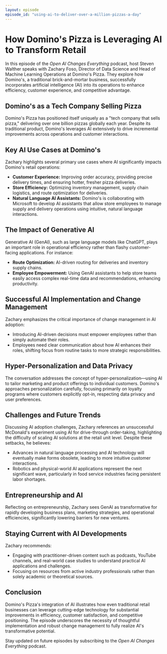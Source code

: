 ```yaml
---
layout: episode
episode_id: "using-ai-to-deliver-over-a-million-pizzas-a-day"
---
```


# How Domino's Pizza is Leveraging AI to Transform Retail

In this episode of the *Open AI Changes Everything* podcast, host Steven Walther speaks with Zachary Foso, Director of Data Science and Head of Machine Learning Operations at Domino's Pizza. They explore how Domino's, a traditional brick-and-mortar business, successfully incorporates artificial intelligence (AI) into its operations to enhance efficiency, customer experience, and competitive advantage.

## Domino's as a Tech Company Selling Pizza

Domino's Pizza has positioned itself uniquely as a "tech company that sells pizza," delivering over one billion pizzas globally each year. Despite its traditional product, Domino's leverages AI extensively to drive incremental improvements across operations and customer interactions.

## Key AI Use Cases at Domino's

Zachary highlights several primary use cases where AI significantly impacts Domino's retail operations:

- **Customer Experience:** Improving order accuracy, providing precise delivery times, and ensuring hotter, fresher pizza deliveries.
- **Store Efficiency:** Optimizing inventory management, supply chain logistics, and route optimization for deliveries.
- **Natural Language AI Assistants:** Domino's is collaborating with Microsoft to develop AI assistants that allow store employees to manage supply and delivery operations using intuitive, natural language interactions.

## The Impact of Generative AI

Generative AI (GenAI), such as large language models like ChatGPT, plays an important role in operational efficiency rather than flashy customer-facing applications. For instance:

- **Route Optimization:** AI-driven routing for deliveries and inventory supply chains.
- **Employee Empowerment:** Using GenAI assistants to help store teams easily access complex real-time data and recommendations, enhancing productivity.

## Successful AI Implementation and Change Management

Zachary emphasizes the critical importance of change management in AI adoption:

- Introducing AI-driven decisions must empower employees rather than simply automate their roles.
- Employees need clear communication about how AI enhances their roles, shifting focus from routine tasks to more strategic responsibilities.

## Hyper-Personalization and Data Privacy

The conversation addresses the concept of hyper-personalization—using AI to tailor marketing and product offerings to individual customers. Domino's approaches personalization carefully, focusing primarily on loyalty programs where customers explicitly opt-in, respecting data privacy and user preferences.

## Challenges and Future Trends

Discussing AI adoption challenges, Zachary references an unsuccessful McDonald's experiment using AI for drive-through order-taking, highlighting the difficulty of scaling AI solutions at the retail unit level. Despite these setbacks, he believes:

- Advances in natural language processing and AI technology will eventually make forms obsolete, leading to more intuitive customer interactions.
- Robotics and physical-world AI applications represent the next significant wave, particularly in food service industries facing persistent labor shortages.

## Entrepreneurship and AI

Reflecting on entrepreneurship, Zachary sees GenAI as transformative for rapidly developing business plans, marketing strategies, and operational efficiencies, significantly lowering barriers for new ventures.

## Staying Current with AI Developments

Zachary recommends:

- Engaging with practitioner-driven content such as podcasts, YouTube channels, and real-world case studies to understand practical AI applications and challenges.
- Focusing on resources from active industry professionals rather than solely academic or theoretical sources.

## Conclusion

Domino's Pizza's integration of AI illustrates how even traditional retail businesses can leverage cutting-edge technology for substantial improvements in efficiency, customer satisfaction, and competitive positioning. The episode underscores the necessity of thoughtful implementation and robust change management to fully realize AI's transformative potential.

Stay updated on future episodes by subscribing to the *Open AI Changes Everything* podcast.